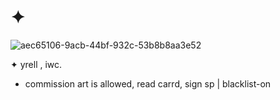 # ✦ 

![aec65106-9acb-44bf-932c-53b8b8aa3e52](https://github.com/user-attachments/assets/a4ace4db-7783-473f-8b35-b501cd0f9da9)
         
✦ yrell , iwc. 
- commission art is allowed, read carrd, sign sp | blacklist-on
